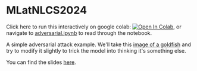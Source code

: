 # MLatNLCS2024

Click here to run this interactively on google colab: [![Open In Colab](https://colab.research.google.com/assets/colab-badge.svg)](https://colab.research.google.com/github/SiLiKhon/MLatNLCS2024/blob/main/adversarial.ipynb), or navigate to [adversarial.ipynb](adversarial.ipynb) to read through the notebook.

A simple adversarial attack example.
We'll take this [image of a goldfish](https://www.pexels.com/photo/a-goldfish-in-a-plastic-bag-8434694/) and try to modify it slightly to trick the model into thinking it's something else.

You can find the slides [here](https://docs.google.com/presentation/d/1yLEKkr9YyrmyrhMjo1Hfydf1rBVuSZcUgT5j7Tbd-j4/view).
